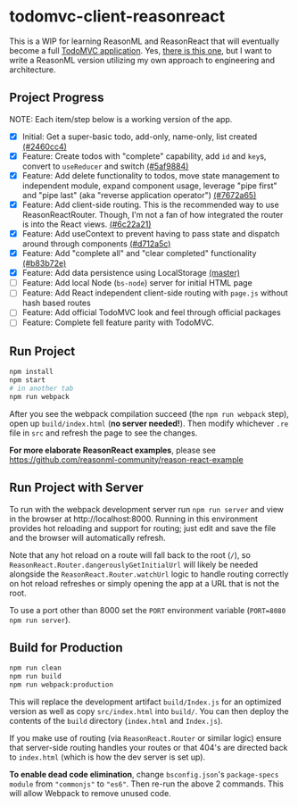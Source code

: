 # todomvc-client-reasonreact

This is a WIP for learning ReasonML and ReasonReact that will eventually become a full [TodoMVC application](http://todomvc.com/). Yes, [there is this one](https://github.com/reasonml-community/reason-react-example/tree/master/src/todomvc), but I want to write a ReasonML version utilizing my own approach to engineering and architecture.

## Project Progress

NOTE: Each item/step below is a working version of the app.

- [x] Initial: Get a super-basic todo, add-only, name-only, list created [(#2460cc4)](https://github.com/cerebralideas/todomvc-client-reasonreact/commit/2460cc4b1869b09ad681bb1389dbee7fc6e21aa4)
- [x] Feature: Create todos with "complete" capability, add `id` and `key`s, convert to `useReducer` and switch [(#5af9884)](https://github.com/cerebralideas/todomvc-client-reasonreact/commit/5af9884eba1b14824b474616e5d47226f1e40271)
- [x] Feature: Add delete functionality to todos, move state management to independent module, expand component usage, leverage "pipe first" and "pipe last" (aka "reverse application operator") [(#7672a65)](https://github.com/cerebralideas/todomvc-client-reasonreact/commit/7672a65883950eb26f9c647bec8879b28d501f3c)
- [x] Feature: Add client-side routing. This is the recommended way to use ReasonReactRouter. Though, I'm not a fan of how integrated the router is into the React views. [(#6c22a21)](https://github.com/cerebralideas/todomvc-client-reasonreact/commit/6c22a21454789adfe8bf5e6c931548a5a9791a79)
- [x] Feature: Add useContext to prevent having to pass state and dispatch around through components [(#d712a5c)](https://github.com/cerebralideas/todomvc-client-reasonreact/commit/d712a5c89a1315c866edb0fa732ccfe22ad2beb2)
- [x] Feature: Add "complete all" and "clear completed" functionality [(#b83b72e)](https://github.com/cerebralideas/todomvc-client-reasonreact/commit/b83b72e1252492b1464a87154daa1179e67ae81e)
- [x] Feature: Add data persistence using LocalStorage [(master)](https://github.com/cerebralideas/todomvc-client-reasonreact)
- [ ] Feature: Add local Node (`bs-node`) server for initial HTML page
- [ ] Feature: Add React independent client-side routing with `page.js` without hash based routes
- [ ] Feature: Add official TodoMVC look and feel through official packages
- [ ] Feature: Complete fell feature parity with TodoMVC.

## Run Project

```sh
npm install
npm start
# in another tab
npm run webpack
```

After you see the webpack compilation succeed (the `npm run webpack` step), open up `build/index.html` (**no server needed!**). Then modify whichever `.re` file in `src` and refresh the page to see the changes.

**For more elaborate ReasonReact examples**, please see https://github.com/reasonml-community/reason-react-example

## Run Project with Server

To run with the webpack development server run `npm run server` and view in the browser at http://localhost:8000. Running in this environment provides hot reloading and support for routing; just edit and save the file and the browser will automatically refresh.

Note that any hot reload on a route will fall back to the root (`/`), so `ReasonReact.Router.dangerouslyGetInitialUrl` will likely be needed alongside the `ReasonReact.Router.watchUrl` logic to handle routing correctly on hot reload refreshes or simply opening the app at a URL that is not the root.

To use a port other than 8000 set the `PORT` environment variable (`PORT=8080 npm run server`).

## Build for Production

```sh
npm run clean
npm run build
npm run webpack:production
```

This will replace the development artifact `build/Index.js` for an optimized version as well as copy `src/index.html` into `build/`. You can then deploy the contents of the `build` directory (`index.html` and `Index.js`).

If you make use of routing (via `ReasonReact.Router` or similar logic) ensure that server-side routing handles your routes or that 404's are directed back to `index.html` (which is how the dev server is set up).

**To enable dead code elimination**, change `bsconfig.json`'s `package-specs` `module` from `"commonjs"` to `"es6"`. Then re-run the above 2 commands. This will allow Webpack to remove unused code.
